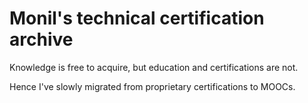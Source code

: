 # Monil's technical certification archive

Knowledge is free to acquire, but education and certifications are not. 

Hence I've slowly migrated from proprietary certifications to MOOCs.

